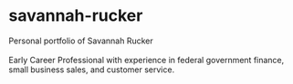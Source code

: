 # savannah-rucker
Personal portfolio of Savannah Rucker
<br></br>
Early Career Professional with experience in federal government finance, small business sales, and customer service.
